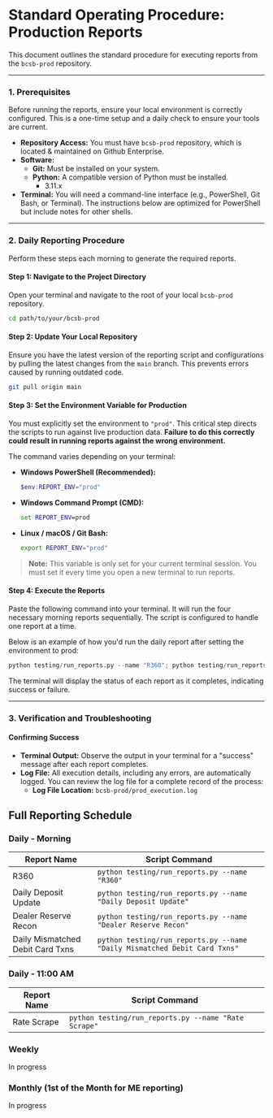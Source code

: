 # **Standard Operating Procedure: Production Reports**

This document outlines the standard procedure for executing reports from the `bcsb-prod` repository. 

---

### **1. Prerequisites**

Before running the reports, ensure your local environment is correctly configured. This is a one-time setup and a daily check to ensure your tools are current.

*   **Repository Access:** You must have `bcsb-prod` repository, which is located & maintained on Github Enterprise.
*   **Software:**
    *   **Git:** Must be installed on your system.
    *   **Python:** A compatible version of Python must be installed.
        - 3.11.x
*   **Terminal:** You will need a command-line interface (e.g., PowerShell, Git Bash, or Terminal). The instructions below are optimized for PowerShell but include notes for other shells.

---

### **2. Daily Reporting Procedure**

Perform these steps each morning to generate the required reports.

#### **Step 1: Navigate to the Project Directory**

Open your terminal and navigate to the root of your local `bcsb-prod` repository.

```bash
cd path/to/your/bcsb-prod
```

#### **Step 2: Update Your Local Repository**

Ensure you have the latest version of the reporting script and configurations by pulling the latest changes from the `main` branch. This prevents errors caused by running outdated code.

```bash
git pull origin main
```

#### **Step 3: Set the Environment Variable for Production**

You must explicitly set the environment to `"prod"`. This critical step directs the scripts to run against live production data. **Failure to do this correctly could result in running reports against the wrong environment.**

The command varies depending on your terminal:

*   **Windows PowerShell (Recommended):**
    ```powershell
    $env:REPORT_ENV="prod"
    ```
*   **Windows Command Prompt (CMD):**
    ```cmd
    set REPORT_ENV=prod
    ```
*   **Linux / macOS / Git Bash:**
    ```bash
    export REPORT_ENV="prod"
    ```
> **Note:** This variable is only set for your current terminal session. You must set it every time you open a new terminal to run reports.

#### **Step 4: Execute the Reports**
Paste the following command into your terminal. It will run the four necessary morning reports sequentially. The script is configured to handle one report at a time.

Below is an example of how you'd run the daily report after setting the environment to prod:
```python
python testing/run_reports.py --name "R360"; python testing/run_reports.py --name "Daily Deposit Update"; python testing/run_reports.py --name "Dealer Reserve Recon"; python testing/run_reports.py --name "Daily Mismatched Debit Card Txns"
```

The terminal will display the status of each report as it completes, indicating success or failure.

---

### **3. Verification and Troubleshooting**

#### **Confirming Success**

*   **Terminal Output:** Observe the output in your terminal for a "success" message after each report completes.
*   **Log File:** All execution details, including any errors, are automatically logged. You can review the log file for a complete record of the process:
    *   **Log File Location:** `bcsb-prod/prod_execution.log`


## Full Reporting Schedule

### Daily - Morning

| Report Name                   | Script Command                                  |
| ----------------------------- | ----------------------------------------------- |
| R360                          | `python testing/run_reports.py --name "R360"`   |
| Daily Deposit Update          | `python testing/run_reports.py --name "Daily Deposit Update"` |
| Dealer Reserve Recon          | `python testing/run_reports.py --name "Dealer Reserve Recon"` |
| Daily Mismatched Debit Card Txns | `python testing/run_reports.py --name "Daily Mismatched Debit Card Txns"` |

### Daily - 11:00 AM
| Report Name                   | Script Command                                  |
| ----------------------------- | ----------------------------------------------- |
| Rate Scrape                         | `python testing/run_reports.py --name "Rate Scrape"`   |

### Weekly
In progress

### Monthly (1st of the Month for ME reporting)
In progress

